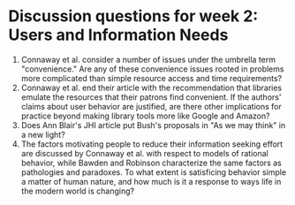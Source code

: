 # Discussion questions for week 2: Users and Information Needs
 1. Connaway et al. consider a number of issues under the umbrella term "convenience." 
    Are any of these convenience issues rooted in problems more complicated than simple
    resource access and time requirements?
 2. Connaway et al. end their article with the recommendation that libraries emulate the
    resources that their patrons find convenient. If the authors' claims about user behavior
    are justified, are there other implications for practice beyond making library tools 
    more like Google and Amazon? 
 3. Does Ann Blair's JHI article put Bush's proposals in "As we may think" in a new light?
 4. The factors motivating people to reduce their information seeking effort are 
    discussed by Connaway et al. with respect to models of rational behavior, while Bawden
    and Robinson characterize the same factors as pathologies and paradoxes. To what extent
    is satisficing behavior simple a matter of human nature, and how much is it a response
    to ways life in the modern world is changing?
 
